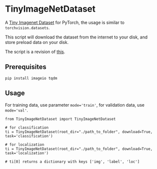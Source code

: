 # TinyImageNetDataset
A [Tiny Imagenet Dataset](http://cs231n.stanford.edu/reports/2017/pdfs/930.pdf) for PyTorch, the usage is similar to ```torchvision.datasets```.

This script will download the dataset from the internet to your disk, and store preload data on your disk.

The script is a revision of [this](https://gist.github.com/z-a-f/b862013c0dc2b540cf96a123a6766e54).

## Prerequisites
```
pip install imageio tqdm
```

## Usage
For training data, use parameter ```mode='train'```, for validation data, use ```mode='val'```.

```
from TinyImageNetDataset import TinyImageNetDataset

# for classification
ti = TinyImageNetDataset(root_dir="./path_to_folder", download=True, task='classification')

# for localization
ti = TinyImageNetDataset(root_dir="./path_to_folder", download=True, task='localization')

# ti[0] returns a dictionary with keys ['img', 'label', 'loc']
```
